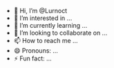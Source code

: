 - 👋 Hi, I’m @Lurnoct
- 👀 I’m interested in ...
- 🌱 I’m currently learning ...
- 💞️ I’m looking to collaborate on ...
- 📫 How to reach me ...
- 😄 Pronouns: ...
- ⚡ Fun fact: ...

<!---
Lurnoct/Lurnoct is a ✨ special ✨ repository because its `README.md` (this file) appears on your GitHub profile.
You can click the Preview link to take a look at your changes.
--->
